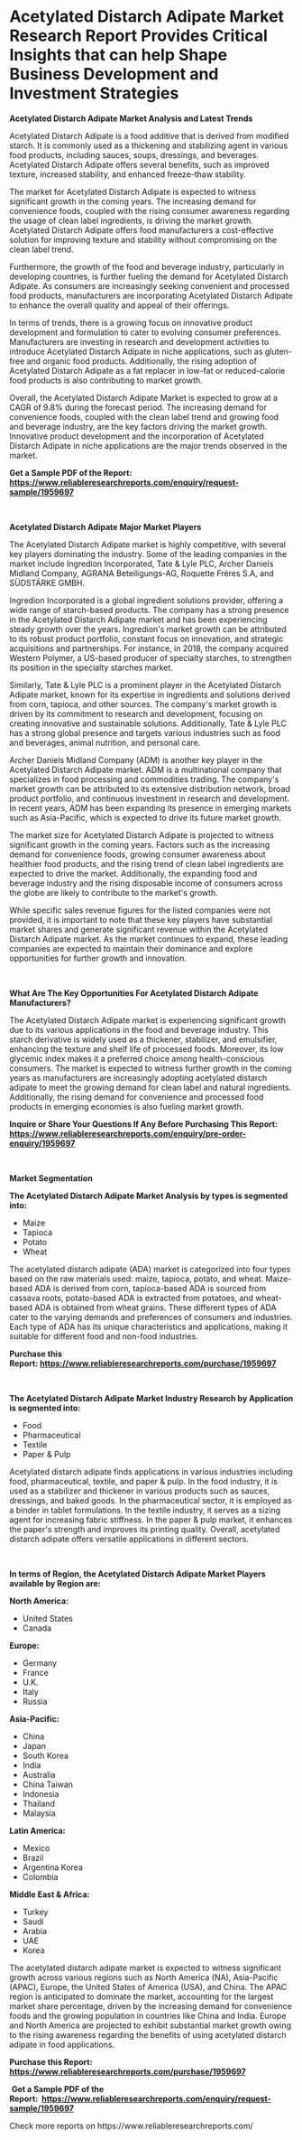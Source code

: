 <p><h1>Acetylated Distarch Adipate Market Research Report Provides Critical Insights that can help Shape Business Development and Investment Strategies</h1></p><p><strong>Acetylated Distarch Adipate Market Analysis and Latest Trends</strong></p>
<p><p>Acetylated Distarch Adipate is a food additive that is derived from modified starch. It is commonly used as a thickening and stabilizing agent in various food products, including sauces, soups, dressings, and beverages. Acetylated Distarch Adipate offers several benefits, such as improved texture, increased stability, and enhanced freeze-thaw stability.</p><p>The market for Acetylated Distarch Adipate is expected to witness significant growth in the coming years. The increasing demand for convenience foods, coupled with the rising consumer awareness regarding the usage of clean label ingredients, is driving the market growth. Acetylated Distarch Adipate offers food manufacturers a cost-effective solution for improving texture and stability without compromising on the clean label trend.</p><p>Furthermore, the growth of the food and beverage industry, particularly in developing countries, is further fueling the demand for Acetylated Distarch Adipate. As consumers are increasingly seeking convenient and processed food products, manufacturers are incorporating Acetylated Distarch Adipate to enhance the overall quality and appeal of their offerings.</p><p>In terms of trends, there is a growing focus on innovative product development and formulation to cater to evolving consumer preferences. Manufacturers are investing in research and development activities to introduce Acetylated Distarch Adipate in niche applications, such as gluten-free and organic food products. Additionally, the rising adoption of Acetylated Distarch Adipate as a fat replacer in low-fat or reduced-calorie food products is also contributing to market growth.</p><p>Overall, the Acetylated Distarch Adipate Market is expected to grow at a CAGR of 9.8% during the forecast period. The increasing demand for convenience foods, coupled with the clean label trend and growing food and beverage industry, are the key factors driving the market growth. Innovative product development and the incorporation of Acetylated Distarch Adipate in niche applications are the major trends observed in the market.</p></p>
<p><strong>Get a Sample PDF of the Report:&nbsp; <a href="https://www.reliableresearchreports.com/enquiry/request-sample/1959697">https://www.reliableresearchreports.com/enquiry/request-sample/1959697</a></strong></p>
<p>&nbsp;</p>
<p><strong>Acetylated Distarch Adipate Major Market Players</strong></p>
<p><p>The Acetylated Distarch Adipate market is highly competitive, with several key players dominating the industry. Some of the leading companies in the market include Ingredion Incorporated, Tate & Lyle PLC, Archer Daniels Midland Company, AGRANA Beteiligungs-AG, Roquette Frères S.A, and SÜDSTÄRKE GMBH. </p><p>Ingredion Incorporated is a global ingredient solutions provider, offering a wide range of starch-based products. The company has a strong presence in the Acetylated Distarch Adipate market and has been experiencing steady growth over the years. Ingredion's market growth can be attributed to its robust product portfolio, constant focus on innovation, and strategic acquisitions and partnerships. For instance, in 2018, the company acquired Western Polymer, a US-based producer of specialty starches, to strengthen its position in the specialty starches market.</p><p>Similarly, Tate & Lyle PLC is a prominent player in the Acetylated Distarch Adipate market, known for its expertise in ingredients and solutions derived from corn, tapioca, and other sources. The company's market growth is driven by its commitment to research and development, focusing on creating innovative and sustainable solutions. Additionally, Tate & Lyle PLC has a strong global presence and targets various industries such as food and beverages, animal nutrition, and personal care.</p><p>Archer Daniels Midland Company (ADM) is another key player in the Acetylated Distarch Adipate market. ADM is a multinational company that specializes in food processing and commodities trading. The company's market growth can be attributed to its extensive distribution network, broad product portfolio, and continuous investment in research and development. In recent years, ADM has been expanding its presence in emerging markets such as Asia-Pacific, which is expected to drive its future market growth.</p><p>The market size for Acetylated Distarch Adipate is projected to witness significant growth in the coming years. Factors such as the increasing demand for convenience foods, growing consumer awareness about healthier food products, and the rising trend of clean label ingredients are expected to drive the market. Additionally, the expanding food and beverage industry and the rising disposable income of consumers across the globe are likely to contribute to the market's growth.</p><p>While specific sales revenue figures for the listed companies were not provided, it is important to note that these key players have substantial market shares and generate significant revenue within the Acetylated Distarch Adipate market. As the market continues to expand, these leading companies are expected to maintain their dominance and explore opportunities for further growth and innovation.</p></p>
<p>&nbsp;</p>
<p><strong>What Are The Key Opportunities For Acetylated Distarch Adipate Manufacturers?</strong></p>
<p><p>The Acetylated Distarch Adipate market is experiencing significant growth due to its various applications in the food and beverage industry. This starch derivative is widely used as a thickener, stabilizer, and emulsifier, enhancing the texture and shelf life of processed foods. Moreover, its low glycemic index makes it a preferred choice among health-conscious consumers. The market is expected to witness further growth in the coming years as manufacturers are increasingly adopting acetylated distarch adipate to meet the growing demand for clean label and natural ingredients. Additionally, the rising demand for convenience and processed food products in emerging economies is also fueling market growth.</p></p>
<p><strong>Inquire or Share Your Questions If Any Before Purchasing This Report: <a href="https://www.reliableresearchreports.com/enquiry/pre-order-enquiry/1959697">https://www.reliableresearchreports.com/enquiry/pre-order-enquiry/1959697</a></strong></p>
<p>&nbsp;</p>
<p><strong>Market Segmentation</strong></p>
<p><strong>The Acetylated Distarch Adipate Market Analysis by types is segmented into:</strong></p>
<p><ul><li>Maize</li><li>Tapioca</li><li>Potato</li><li>Wheat</li></ul></p>
<p><p>The acetylated distarch adipate (ADA) market is categorized into four types based on the raw materials used: maize, tapioca, potato, and wheat. Maize-based ADA is derived from corn, tapioca-based ADA is sourced from cassava roots, potato-based ADA is extracted from potatoes, and wheat-based ADA is obtained from wheat grains. These different types of ADA cater to the varying demands and preferences of consumers and industries. Each type of ADA has its unique characteristics and applications, making it suitable for different food and non-food industries.</p></p>
<p><strong>Purchase this Report:&nbsp;<a href="https://www.reliableresearchreports.com/purchase/1959697">https://www.reliableresearchreports.com/purchase/1959697</a></strong></p>
<p>&nbsp;</p>
<p><strong>The Acetylated Distarch Adipate Market Industry Research by Application is segmented into:</strong></p>
<p><ul><li>Food</li><li>Pharmaceutical</li><li>Textile</li><li>Paper & Pulp</li></ul></p>
<p><p>Acetylated distarch adipate finds applications in various industries including food, pharmaceutical, textile, and paper & pulp. In the food industry, it is used as a stabilizer and thickener in various products such as sauces, dressings, and baked goods. In the pharmaceutical sector, it is employed as a binder in tablet formulations. In the textile industry, it serves as a sizing agent for increasing fabric stiffness. In the paper & pulp market, it enhances the paper's strength and improves its printing quality. Overall, acetylated distarch adipate offers versatile applications in different sectors.</p></p>
<p>&nbsp;</p>
<p><strong>In terms of Region, the Acetylated Distarch Adipate Market Players available by Region are:</strong></p>
<p>
    <p> <strong> North America: </strong>
        <ul>
            <li>United States</li>
            <li>Canada</li>
        </ul>
        </p> 
    <p> <strong> Europe: </strong>
        <ul>
            <li>Germany</li>
            <li>France</li>
            <li>U.K.</li>
            <li>Italy</li>
            <li>Russia</li>
        </ul>
        </p> 
    <p> <strong> Asia-Pacific: </strong>
        <ul>
            <li>China</li>
            <li>Japan</li>
            <li>South Korea</li>
            <li>India</li>
            <li>Australia</li>
            <li>China Taiwan</li>
            <li>Indonesia</li>
            <li>Thailand</li>
            <li>Malaysia</li>
        </ul>
        </p> 
    <p> <strong> Latin America: </strong>
        <ul>
            <li>Mexico</li>
            <li>Brazil</li>
            <li>Argentina Korea</li>
            <li>Colombia</li>
        </ul>
        </p> 
    <p> <strong> Middle East & Africa: </strong>
        <ul>
            <li>Turkey</li>
            <li>Saudi</li>
            <li>Arabia</li>
            <li>UAE</li>
            <li>Korea</li>
        </ul>
    </p>
    </p>
<p><p>The acetylated distarch adipate market is expected to witness significant growth across various regions such as North America (NA), Asia-Pacific (APAC), Europe, the United States of America (USA), and China. The APAC region is anticipated to dominate the market, accounting for the largest market share percentage, driven by the increasing demand for convenience foods and the growing population in countries like China and India. Europe and North America are projected to exhibit substantial market growth owing to the rising awareness regarding the benefits of using acetylated distarch adipate in food applications.</p></p>
<p><strong>Purchase this Report: <a href="https://www.reliableresearchreports.com/purchase/1959697">https://www.reliableresearchreports.com/purchase/1959697</a></strong></p>
<p>&nbsp;<strong>Get a Sample PDF of the Report:&nbsp;&nbsp;<a href="https://www.reliableresearchreports.com/enquiry/request-sample/1959697">https://www.reliableresearchreports.com/enquiry/request-sample/1959697</a></strong></p>
<p><strong></strong></p>
<p>Check more reports on https://www.reliableresearchreports.com/</p>